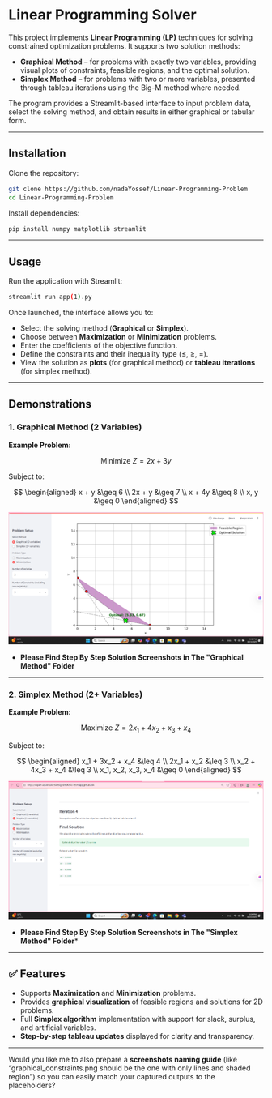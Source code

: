 # Linear Programming Solver

This project implements **Linear Programming (LP)** techniques for solving constrained optimization problems. It supports two solution methods:

* **Graphical Method** – for problems with exactly two variables, providing visual plots of constraints, feasible regions, and the optimal solution.
* **Simplex Method** – for problems with two or more variables, presented through tableau iterations using the Big-M method where needed.

The program provides a Streamlit-based interface to input problem data, select the solving method, and obtain results in either graphical or tabular form.

---

## Installation

Clone the repository:

```bash
git clone https://github.com/nadaYossef/Linear-Programming-Problem
cd Linear-Programming-Problem
```

Install dependencies:

```bash
pip install numpy matplotlib streamlit
```

---

## Usage

Run the application with Streamlit:

```bash
streamlit run app(1).py
```

Once launched, the interface allows you to:

* Select the solving method (**Graphical** or **Simplex**).
* Choose between **Maximization** or **Minimization** problems.
* Enter the coefficients of the objective function.
* Define the constraints and their inequality type (≤, ≥, =).
* View the solution as **plots** (for graphical method) or **tableau iterations** (for simplex method).

---

## Demonstrations

### 1. Graphical Method (2 Variables)

**Example Problem:**

$$
\text{Minimize } Z = 2x + 3y
$$

Subject to:

$$
\begin{aligned}
x + y &\geq 6 \\
2x + y &\geq 7 \\
x + 4y &\geq 8 \\
x, y &\geq 0
\end{aligned}
$$

![Graphical Method Step](https://github.com/nadaYossef/Linear-Programming-Problem/raw/main/Graphical%20Method/8.png)

* **Please Find Step By Step Solution Screenshots in The "Graphical Method" Folder**

---

### 2. Simplex Method (2+ Variables)

**Example Problem:**

$$
\text{Maximize } Z = 2x_1 + 4x_2 + x_3 + x_4
$$

Subject to:

$$
\begin{aligned}
x_1 + 3x_2 + x_4 &\leq 4 \\
2x_1 + x_2 &\leq 3 \\
x_2 + 4x_3 + x_4 &\leq 3 \\
x_1, x_2, x_3, x_4 &\geq 0
\end{aligned}
$$

![Simplex Method Step](https://github.com/nadaYossef/Linear-Programming-Problem/raw/main/Simplex%20methods/7.png)

* **Please Find Step By Step Solution Screenshots in The "Simplex Method" Folder***

---

## ✅ Features

* Supports **Maximization** and **Minimization** problems.
* Provides **graphical visualization** of feasible regions and solutions for 2D problems.
* Full **Simplex algorithm** implementation with support for slack, surplus, and artificial variables.
* **Step-by-step tableau updates** displayed for clarity and transparency.

---

Would you like me to also prepare a **screenshots naming guide** (like “graphical\_constraints.png should be the one with only lines and shaded region”) so you can easily match your captured outputs to the placeholders?
